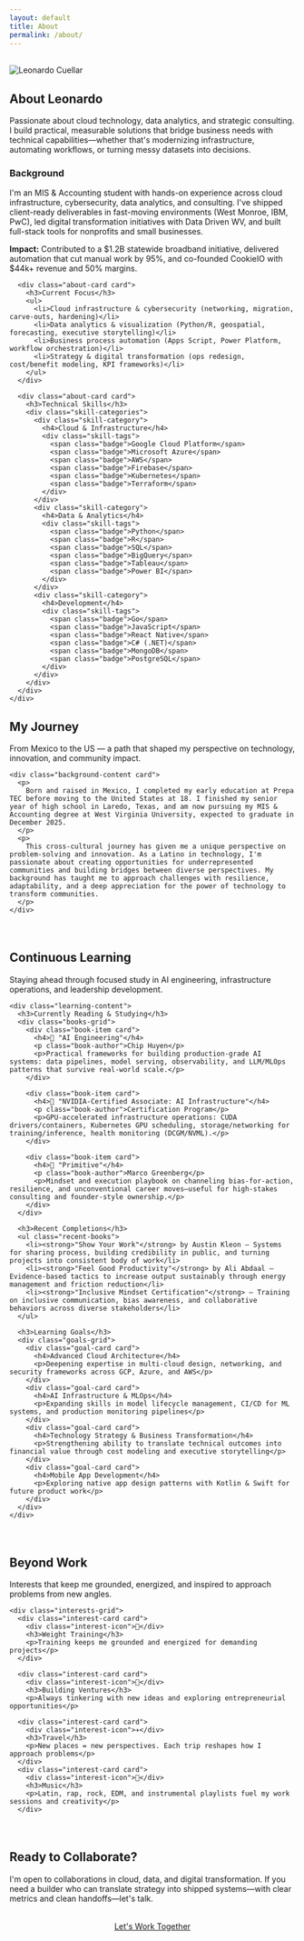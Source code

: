 ```yaml
---
layout: default
title: About
permalink: /about/
---
```

<br>
<div class="container">
  <!-- Page Header -->
  <section class="section-header animate-fade-up">
    <div class="profile-image-container">
        <img src="/assets/img/Headshot_Leo.jpg" alt="Leonardo Cuellar" class="profile-image">
      </div>
      <div class="profile-content">
        <h1 class="section-title">About Leonardo</h1>
        <p class="section-subtitle">
          Passionate about cloud technology, data analytics, and strategic consulting. I build practical, measurable solutions that bridge business needs with technical capabilities—whether that's modernizing infrastructure, automating workflows, or turning messy datasets into decisions.
        </p>
      </div>
    </div>
  </section>

  <!-- Background & Skills -->
  <section class="about-overview animate-fade-up" style="animation-delay: 0.2s">
    <div class="about-grid">
      <div class="about-card card">
        <h3>Background</h3>
        <p>
          I'm an MIS & Accounting student with hands-on experience across cloud infrastructure, cybersecurity, data analytics, and consulting. I've shipped client-ready deliverables in fast-moving environments (West Monroe, IBM, PwC), led digital transformation initiatives with Data Driven WV, and built full-stack tools for nonprofits and small businesses.
        </p>
        <p><strong>Impact:</strong> Contributed to a $1.2B statewide broadband initiative, delivered automation that cut manual work by 95%, and co-founded CookieIO with $44k+ revenue and 50% margins.</p>
      </div>
      
      <div class="about-card card">
        <h3>Current Focus</h3>
        <ul>
          <li>Cloud infrastructure & cybersecurity (networking, migration, carve-outs, hardening)</li>
          <li>Data analytics & visualization (Python/R, geospatial, forecasting, executive storytelling)</li>
          <li>Business process automation (Apps Script, Power Platform, workflow orchestration)</li>
          <li>Strategy & digital transformation (ops redesign, cost/benefit modeling, KPI frameworks)</li>
        </ul>
      </div>
      
      <div class="about-card card">
        <h3>Technical Skills</h3>
        <div class="skill-categories">
          <div class="skill-category">
            <h4>Cloud & Infrastructure</h4>
            <div class="skill-tags">
              <span class="badge">Google Cloud Platform</span>
              <span class="badge">Microsoft Azure</span>
              <span class="badge">AWS</span>
              <span class="badge">Firebase</span>
              <span class="badge">Kubernetes</span>
              <span class="badge">Terraform</span>
            </div>
          </div>
          <div class="skill-category">
            <h4>Data & Analytics</h4>
            <div class="skill-tags">
              <span class="badge">Python</span>
              <span class="badge">R</span>
              <span class="badge">SQL</span>
              <span class="badge">BigQuery</span>
              <span class="badge">Tableau</span>
              <span class="badge">Power BI</span>
            </div>
          </div>
          <div class="skill-category">
            <h4>Development</h4>
            <div class="skill-tags">
              <span class="badge">Go</span>
              <span class="badge">JavaScript</span>
              <span class="badge">React Native</span>
              <span class="badge">C# (.NET)</span>
              <span class="badge">MongoDB</span>
              <span class="badge">PostgreSQL</span>
            </div>
          </div>
        </div>
      </div>
    </div>
  </section>

  <!-- Personal Background -->
  <section class="personal-background animate-fade-up" style="animation-delay: 0.3s">
    <div class="section-header">
      <h2 class="section-title">My Journey</h2>
      <p class="section-subtitle">
        From Mexico to the US — a path that shaped my perspective on technology, innovation, and community impact.
      </p>
    </div>
    
    <div class="background-content card">
      <p>
        Born and raised in Mexico, I completed my early education at Prepa TEC before moving to the United States at 18. I finished my senior year of high school in Laredo, Texas, and am now pursuing my MIS & Accounting degree at West Virginia University, expected to graduate in December 2025.
      </p>
      <p>
        This cross-cultural journey has given me a unique perspective on problem-solving and innovation. As a Latino in technology, I'm passionate about creating opportunities for underrepresented communities and building bridges between diverse perspectives. My background has taught me to approach challenges with resilience, adaptability, and a deep appreciation for the power of technology to transform communities.
      </p>
    </div>
  </section>

  <!-- Continuous Learning -->
  <section class="learning-section animate-fade-up" style="animation-delay: 0.5s; margin-top: 4rem;">
    <div class="section-header">
      <h2 class="section-title">Continuous Learning</h2>
      <p class="section-subtitle">
        Staying ahead through focused study in AI engineering, infrastructure operations, and leadership development.
      </p>
    </div>

    <div class="learning-content">
      <h3>Currently Reading & Studying</h3>
      <div class="books-grid">
        <div class="book-item card">
          <h4>📖 "AI Engineering"</h4>
          <p class="book-author">Chip Huyen</p>
          <p>Practical frameworks for building production-grade AI systems: data pipelines, model serving, observability, and LLM/MLOps patterns that survive real-world scale.</p>
        </div>

        <div class="book-item card">
          <h4>🎯 "NVIDIA-Certified Associate: AI Infrastructure"</h4>
          <p class="book-author">Certification Program</p>
          <p>GPU-accelerated infrastructure operations: CUDA drivers/containers, Kubernetes GPU scheduling, storage/networking for training/inference, health monitoring (DCGM/NVML).</p>
        </div>

        <div class="book-item card">
          <h4>📖 "Primitive"</h4>
          <p class="book-author">Marco Greenberg</p>
          <p>Mindset and execution playbook on channeling bias-for-action, resilience, and unconventional career moves—useful for high-stakes consulting and founder-style ownership.</p>
        </div>
      </div>

      <h3>Recent Completions</h3>
      <ul class="recent-books">
        <li><strong>"Show Your Work"</strong> by Austin Kleon — Systems for sharing process, building credibility in public, and turning projects into consistent body of work</li>
        <li><strong>"Feel Good Productivity"</strong> by Ali Abdaal — Evidence-based tactics to increase output sustainably through energy management and friction reduction</li>
        <li><strong>"Inclusive Mindset Certification"</strong> — Training on inclusive communication, bias awareness, and collaborative behaviors across diverse stakeholders</li>
      </ul>

      <h3>Learning Goals</h3>
      <div class="goals-grid">
        <div class="goal-card card">
          <h4>Advanced Cloud Architecture</h4>
          <p>Deepening expertise in multi-cloud design, networking, and security frameworks across GCP, Azure, and AWS</p>
        </div>
        <div class="goal-card card">
          <h4>AI Infrastructure & MLOps</h4>
          <p>Expanding skills in model lifecycle management, CI/CD for ML systems, and production monitoring pipelines</p>
        </div>
        <div class="goal-card card">
          <h4>Technology Strategy & Business Transformation</h4>
          <p>Strengthening ability to translate technical outcomes into financial value through cost modeling and executive storytelling</p>
        </div>
        <div class="goal-card card">
          <h4>Mobile App Development</h4>
          <p>Exploring native app design patterns with Kotlin & Swift for future product work</p>
        </div>
      </div>
    </div>
  </section>

  <!-- Personal Interests -->
  <section class="interests-section animate-fade-up" style="animation-delay: 0.7s; margin-top: 4rem;">
    <div class="section-header">
      <h2 class="section-title">Beyond Work</h2>
      <p class="section-subtitle">
        Interests that keep me grounded, energized, and inspired to approach problems from new angles.
      </p>
    </div>

    <div class="interests-grid">
      <div class="interest-card card">
        <div class="interest-icon">💪</div>
        <h3>Weight Training</h3>
        <p>Training keeps me grounded and energized for demanding projects</p>
      </div>
      
      <div class="interest-card card">
        <div class="interest-icon">🚀</div>
        <h3>Building Ventures</h3>
        <p>Always tinkering with new ideas and exploring entrepreneurial opportunities</p>
      
      <div class="interest-card card">
        <div class="interest-icon">✈️</div>
        <h3>Travel</h3>
        <p>New places = new perspectives. Each trip reshapes how I approach problems</p>
      </div>
      <div class="interest-card card">
        <div class="interest-icon">🎵</div>
        <h3>Music</h3>
        <p>Latin, rap, rock, EDM, and instrumental playlists fuel my work sessions and creativity</p>
      </div> 
  </section>

  <!-- Call to Action -->
  <section class="cta-section animate-fade-up" style="animation-delay: 0.9s; margin-top: 4rem;">
    <div class="section-header">
      <h2 class="section-title">Ready to Collaborate?</h2>
      <p class="section-subtitle">
        I'm open to collaborations in cloud, data, and digital transformation. If you need a builder who can translate strategy into shipped systems—with clear metrics and clean handoffs—let's talk.
      </p>
      <div style="text-align: center; margin-top: 2rem;">
        <a href="/contact/" class="btn btn-primary">Let's Work Together</a>
      </div>
    </div>
  </section>
</div>
